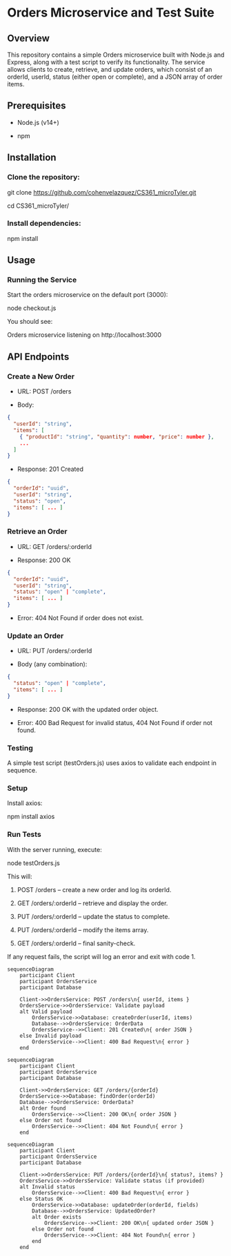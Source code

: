 # Orders Microservice and Test Suite

## Overview

This repository contains a simple Orders microservice built with Node.js and Express, along with a test script to verify its functionality. The service allows clients to create, retrieve, and update orders, which consist of an orderId, userId, status (either open or complete), and a JSON array of order items.

## Prerequisites

- Node.js (v14+)

- npm

## Installation

### Clone the repository:

git clone https://github.com/cohenvelazquez/CS361_microTyler.git

cd CS361_microTyler/

### Install dependencies:

npm install

## Usage

### Running the Service

Start the orders microservice on the default port (3000):

node checkout.js

You should see:

Orders microservice listening on http://localhost:3000

## API Endpoints

### Create a New Order

- URL: POST /orders

- Body:

```json
{
  "userId": "string",
  "items": [
    { "productId": "string", "quantity": number, "price": number },
    ...
  ]
}
```
- Response: 201 Created

```json
{
  "orderId": "uuid",
  "userId": "string",
  "status": "open",
  "items": [ ... ]
}
```

### Retrieve an Order

- URL: GET /orders/:orderId

- Response: 200 OK

```json
{
  "orderId": "uuid",
  "userId": "string",
  "status": "open" | "complete",
  "items": [ ... ]
}
```

- Error: 404 Not Found if order does not exist.

### Update an Order

- URL: PUT /orders/:orderId

- Body (any combination):

```json
{
  "status": "open" | "complete",
  "items": [ ... ]
}
```

- Response: 200 OK with the updated order object.

- Error: 400 Bad Request for invalid status, 404 Not Found if order not found.

### Testing

A simple test script (testOrders.js) uses axios to validate each endpoint in sequence.

### Setup

Install axios:

npm install axios

### Run Tests

With the server running, execute:

node testOrders.js

This will:

1. POST /orders – create a new order and log its orderId.

1. GET /orders/:orderId – retrieve and display the order.

1. PUT /orders/:orderId – update the status to complete.

1. PUT /orders/:orderId – modify the items array.

1. GET /orders/:orderId – final sanity-check.

If any request fails, the script will log an error and exit with code 1.


```mermaid
sequenceDiagram
    participant Client
    participant OrdersService
    participant Database

    Client->>OrdersService: POST /orders\n{ userId, items }
    OrdersService->>OrdersService: Validate payload
    alt Valid payload
        OrdersService->>Database: createOrder(userId, items)
        Database-->>OrdersService: OrderData
        OrdersService-->>Client: 201 Created\n{ order JSON }
    else Invalid payload
        OrdersService-->>Client: 400 Bad Request\n{ error }
    end

sequenceDiagram
    participant Client
    participant OrdersService
    participant Database

    Client->>OrdersService: GET /orders/{orderId}
    OrdersService->>Database: findOrder(orderId)
    Database-->>OrdersService: OrderData?
    alt Order found
        OrdersService-->>Client: 200 OK\n{ order JSON }
    else Order not found
        OrdersService-->>Client: 404 Not Found\n{ error }
    end

sequenceDiagram
    participant Client
    participant OrdersService
    participant Database

    Client->>OrdersService: PUT /orders/{orderId}\n{ status?, items? }
    OrdersService->>OrdersService: Validate status (if provided)
    alt Invalid status
        OrdersService-->>Client: 400 Bad Request\n{ error }
    else Status OK
        OrdersService->>Database: updateOrder(orderId, fields)
        Database-->>OrdersService: UpdatedOrder?
        alt Order exists
            OrdersService-->>Client: 200 OK\n{ updated order JSON }
        else Order not found
            OrdersService-->>Client: 404 Not Found\n{ error }
        end
    end